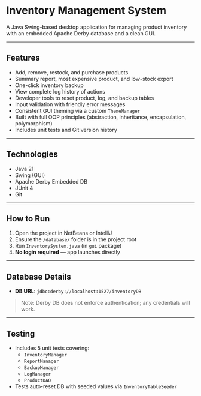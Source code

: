 # Inventory Management System

A Java Swing-based desktop application for managing product inventory with an embedded Apache Derby database and a clean GUI.

---

## Features

- Add, remove, restock, and purchase products
- Summary report, most expensive product, and low-stock export
- One-click inventory backup
- View complete log history of actions
- Developer tools to reset product, log, and backup tables
- Input validation with friendly error messages
- Consistent GUI theming via a custom `ThemeManager`
- Built with full OOP principles (abstraction, inheritance, encapsulation, polymorphism)
- Includes unit tests and Git version history

---

## Technologies

- Java 21  
- Swing (GUI)  
- Apache Derby Embedded DB  
- JUnit 4  
- Git

---

## How to Run

1. Open the project in NetBeans or IntelliJ  
2. Ensure the `/database/` folder is in the project root  
3. Run `InventorySystem.java` (in `gui` package)  
4. **No login required** — app launches directly

---

## Database Details

- **DB URL**: `jdbc:derby://localhost:1527/inventoryDB`  

> Note: Derby DB does not enforce authentication; any credentials will work.

---

## Testing

- Includes 5 unit tests covering:
  - `InventoryManager`
  - `ReportManager`
  - `BackupManager`
  - `LogManager`
  - `ProductDAO`
- Tests auto-reset DB with seeded values via `InventoryTableSeeder`
